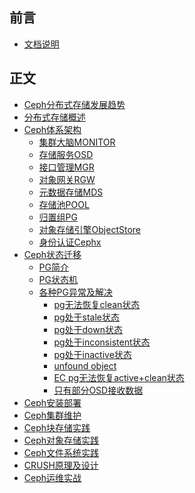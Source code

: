 ## 前言

* [文档说明](README.md)

## 正文

* [Ceph分布式存储发展趋势]()
* [分布式存储概述]()
* [Ceph体系架构](Chapter3/第3章_Ceph体系结构.md)
	* [集群大脑MONITOR](Chapter3/3.1_集群大脑_monitor.md)
	* [存储服务OSD](Chapter3/3.2_存储服务_osd.md)
	* [接口管理MGR](Chapter3/3.3_接口管理_mgr.md)
	* [对象网关RGW](Chapter3/3.4_对象网关_rgw.md)
	* [元数据存储MDS](Chapter3/3.5_元数据存储_mds.md)
	* [存储池POOL](Chapter3/3.6_存储池_pool.md)
	* [归置组PG](Chapter3/3.7_归置组_PG.md)
	* [对象存储引擎ObjectStore](Chapter3/3.8_对象存储引擎_ObjectStore.md)
	* [身份认证Cephx](Chapter3/3.9_身份认证_cephx.md)
* [Ceph状态迁移](Chapter4/ceph_pg.md)
	* [PG简介](Chapter4/pg_intro.md)
	* [PG状态机](Chapter4/pg_status.md)
	* [各种PG异常及解决](Chapter4/pg_troubleshooting.md)
    	* [pg无法恢复clean状态](Chapter4/troubleshooting/pg_never_get_clean.md)
    	* [pg处于stale状态](Chapter4/troubleshooting/pg_stale.md)
    	* [pg处于down状态](Chapter4/troubleshooting/pg_down.md)
    	* [pg处于inconsistent状态](Chapter4/troubleshooting/pg_inconsistent.md)
    	* [pg处于inactive状态](Chapter4/troubleshooting/pg_inactive.md)
    	* [unfound object](Chapter4/troubleshooting/unfound_object.md)
    	* [EC pg无法恢复active+clean状态](Chapter4/troubleshooting/ec_pgs_not_active_clean.md)
    	* [只有部分OSD接收数据](Chapter4/troubleshooting/only_few_pg_receive_data.md)
* [Ceph安装部署]()
* [Ceph集群维护]()
* [Ceph块存储实践]()
* [Ceph对象存储实践]()
* [Ceph文件系统实践]()
* [CRUSH原理及设计]()
* [Ceph运维实战]()
